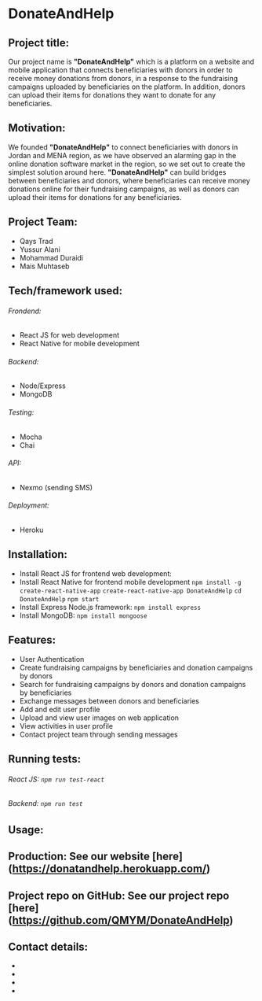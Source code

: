 
# DonateAndHelp

## Project title:

 Our project name is **"DonateAndHelp"** which is a platform on a website and mobile application that connects beneficiaries with donors in order to receive money donations from donors, in a response to the fundraising campaigns uploaded by beneficiaries on the platform. In addition, donors can upload their items for donations they want to donate for any beneficiaries.

## Motivation:

 We founded **"DonateAndHelp"** to connect beneficiaries with donors in Jordan and MENA region, as we have observed an alarming gap in the online donation software market in the region, so we set out to create the simplest solution around here. **"DonateAndHelp"** can build bridges between beneficiaries and donors, where beneficiaries can receive money donations online for their fundraising campaigns, as well as donors can upload their items for donations for any beneficiaries.

## Project Team:
 
 * Qays Trad
 * Yussur Alani
 * Mohammad Duraidi
 * Mais Muhtaseb

## Tech/framework used:

 ###### Frondend:
  * React JS for web development
  * React Native for mobile development
 ###### Backend:
  * Node/Express
  * MongoDB
 ###### Testing:
  * Mocha
  * Chai
 ###### API:
  * Nexmo (sending SMS) 
 ###### Deployment:
  * Heroku 

## Installation:

 * Install React JS for frontend web development:
 * Install React Native for frontend mobile development
    `npm install -g create-react-native-app`
    `create-react-native-app DonateAndHelp`
    `cd DonateAndHelp`
    `npm start`
 * Install Express Node.js framework:
    `npm install express`
 * Install MongoDB:
    `npm install mongoose`

## Features:

 * User Authentication
 * Create fundraising campaigns by beneficiaries and donation campaigns by donors
 * Search for fundraising campaigns by donors and donation campaigns by beneficiaries
 * Exchange messages between donors and beneficiaries
 * Add and edit user profile
 * Upload and view user images on web application
 * View activities in user profile
 * Contact project team through sending messages

## Running tests:

  ###### React JS:  `npm run test-react`
  ###### Backend:   `npm run test` 

## Usage:

## Production: See our website [here]  (https://donatandhelp.herokuapp.com/)

## Project repo on GitHub: See our project repo [here]  (https://github.com/QMYM/DonateAndHelp)

## Contact details:

 * [Qays Trad]: (https://github.com/QaysTrad)
 * [Yussur Alani]: (https://github.com/Yussur90)
 * [Mohammad Duraidi]: (https://github.com/Mohammedalduraidi)
 * [Mais Muhtaseb]: (https://github.com/MaisMuhtaseb)
 


 




